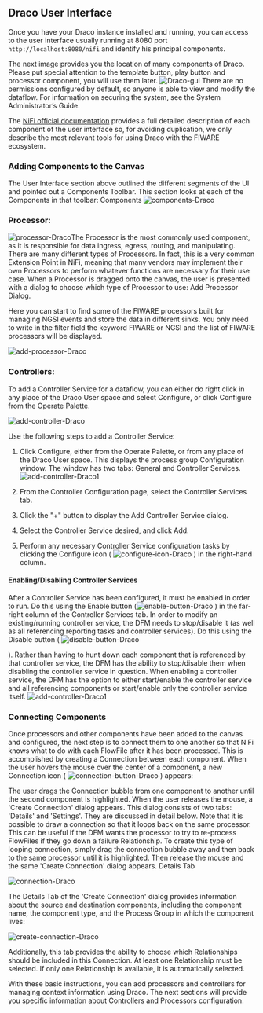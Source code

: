 ## Draco User Interface

Once you have your Draco instance installed and running, you can access to the user interface usually running at 8080
port `http://localhost:8080/nifi` and identify his principal components.

The next image provides you the location of many components of Draco. Please put special attention to the template
button, play button and processor component, you will use them later.
![Draco-gui](../images/draco-toolbar-components.png) There are no permissions configured by default, so anyone is able
to view and modify the dataflow. For information on securing the system, see the System Administrator’s Guide.

The [NiFi official documentation](https://nifi.apache.org/docs/nifi-docs/html/user-guide.html#introduction) provides a
full detailed description of each component of the user interface so, for avoiding duplication, we only describe the
most relevant tools for using Draco with the FIWARE ecosystem.

### Adding Components to the Canvas

The User Interface section above outlined the different segments of the UI and pointed out a Components Toolbar. This
section looks at each of the Components in that toolbar: Components ![components-Draco](../images/components.png)

### Processor:

![processor-Draco](../images/iconProcessor.png)The Processor is the most commonly used component, as it is responsible
for data ingress, egress, routing, and manipulating. There are many different types of Processors. In fact, this is a
very common Extension Point in NiFi, meaning that many vendors may implement their own Processors to perform whatever
functions are necessary for their use case. When a Processor is dragged onto the canvas, the user is presented with a
dialog to choose which type of Processor to use: Add Processor Dialog.

Here you can start to find some of the FIWARE processors built for managing NGSI events and store the data in different
sinks. You only need to write in the filter field the keyword FIWARE or NGSI and the list of FIWARE processors will be
displayed.

![add-processor-Draco](../images/add-processor.png)

### Controllers:

To add a Controller Service for a dataflow, you can either do right click in any place of the Draco User space and
select Configure, or click Configure from the Operate Palette.

![add-controller-Draco](../images/process-group-configuration-options.png)

Use the following steps to add a Controller Service:

1.  Click Configure, either from the Operate Palette, or from any place of the Draco User space. This displays the
    process group Configuration window. The window has two tabs: General and Controller Services.
    ![add-controller-Draco1](../images/process-group-controller-services-scope.png)

2.  From the Controller Configuration page, select the Controller Services tab.

3.  Click the "+" button to display the Add Controller Service dialog.

4.  Select the Controller Service desired, and click Add.

5.  Perform any necessary Controller Service configuration tasks by clicking the Configure icon (
    ![configure-icon-Draco](../images/iconConfigure.png) ) in the right-hand column.

#### Enabling/Disabling Controller Services

After a Controller Service has been configured, it must be enabled in order to run. Do this using the Enable button
(![enable-button-Draco](../images/iconEnable.png) ) in the far-right column of the Controller Services tab. In order to
modify an existing/running controller service, the DFM needs to stop/disable it (as well as all referencing reporting
tasks and controller services). Do this using the Disable button ( ![disable-button-Draco](../images/iconDisable.png)

). Rather than having to hunt down each component that is referenced by that controller service, the DFM has the ability
to stop/disable them when disabling the controller service in question. When enabling a controller service, the DFM has
the option to either start/enable the controller service and all referencing components or start/enable only the
controller service itself. ![add-controller-Draco1](../images/enable-controller-service-scope.png)

### Connecting Components

Once processors and other components have been added to the canvas and configured, the next step is to connect them to
one another so that NiFi knows what to do with each FlowFile after it has been processed. This is accomplished by
creating a Connection between each component. When the user hovers the mouse over the center of a component, a new
Connection icon ( ![connection-button-Draco](../images/addConnect.png) ) appears:

The user drags the Connection bubble from one component to another until the second component is highlighted. When the
user releases the mouse, a 'Create Connection' dialog appears. This dialog consists of two tabs: 'Details' and
'Settings'. They are discussed in detail below. Note that it is possible to draw a connection so that it loops back on
the same processor. This can be useful if the DFM wants the processor to try to re-process FlowFiles if they go down a
failure Relationship. To create this type of looping connection, simply drag the connection bubble away and then back to
the same processor until it is highlighted. Then release the mouse and the same 'Create Connection' dialog appears.
Details Tab

![connection-Draco](../images/processor-connection-bubble.png)

The Details Tab of the 'Create Connection' dialog provides information about the source and destination components,
including the component name, the component type, and the Process Group in which the component lives:

![create-connection-Draco](../images/create-connection.png)

Additionally, this tab provides the ability to choose which Relationships should be included in this Connection. At
least one Relationship must be selected. If only one Relationship is available, it is automatically selected.

With these basic instructions, you can add processors and controllers for managing context information using Draco. The
next sections will provide you specific information about Controllers and Processors configuration.
